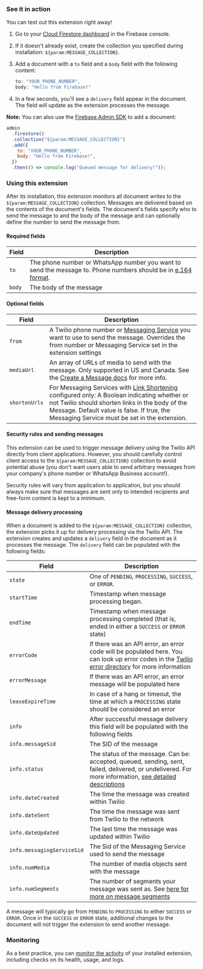 ### See it in action

You can test out this extension right away!

1.  Go to your [Cloud Firestore dashboard](https://console.firebase.google.com/project/${param:PROJECT_ID}/firestore/data) in the Firebase console.

1.  If it doesn't already exist, create the collection you specified during installation: `${param:MESSAGE_COLLECTION}`.

1.  Add a document with a `to` field and a `body` field with the following content:

    ```js
    to: "YOUR_PHONE_NUMBER",
    body: "Hello from Firebase!"
    ```

1.  In a few seconds, you'll see a `delivery` field appear in the document. The field will update as the extension processes the message.

**Note:** You can also use the [Firebase Admin SDK](https://firebase.google.com/docs/admin/setup) to add a document:

```js
admin
  .firestore()
  .collection("${param:MESSAGE_COLLECTION}")
  .add({
    to: "YOUR_PHONE_NUMBER",
    body: "Hello from Firebase!",
  })
  .then(() => console.log("Queued message for delivery!"));
```

### Using this extension

After its installation, this extension monitors all document writes to the `${param:MESSAGE_COLLECTION}` collection. Messages are delivered based on the contents of the document's fields. The document's fields specify who to send the message to and the body of the message and can optionally define the number to send the message from.

#### Required fields

| Field  | Description                                                                                                                                                     |
| ------ | --------------------------------------------------------------------------------------------------------------------------------------------------------------- |
| `to`   | The phone number or WhatsApp number you want to send the message to. Phone numbers should be in [e.164 format](https://www.twilio.com/docs/glossary/what-e164). |
| `body` | The body of the message                                                                                                                                         |

#### Optional fields

| Field         | Description                                                                                                                                                                                                                                                                                                     |
| ------------- | --------------------------------------------------------------------------------------------------------------------------------------------------------------------------------------------------------------------------------------------------------------------------------------------------------------- |
| `from`        | A Twilio phone number or [Messaging Service](https://www.twilio.com/docs/messaging/services) you want to use to send the message. Overrides the from number or Messaging Service set in the extension settings                                                                                                  |
| `mediaUrl`    | An array of URLs of media to send with the message. Only supported in US and Canada. See the [Create a Message docs](https://www.twilio.com/docs/sms/api/message-resource#create-a-message-resource) for more info.                                                                                             |
| `shortenUrls` | For Messaging Services with [Link Shortening](https://www.twilio.com/docs/messaging/features/link-shortening) configured only: A Boolean indicating whether or not Twilio should shorten links in the body of the Message. Default value is false. If true, the Messaging Service must be set in the extension. |

#### Security rules and sending messages

This extension can be used to trigger message delivery using the Twilio API directly from client applications. However, you should carefully control client access to the `${param:MESSAGE_COLLECTION}` collection to avoid potential abuse (you don't want users able to send arbitrary messages from your company's phone number or WhatsApp Business account!).

Security rules will vary from application to application, but you should always make sure that messages are sent only to intended recipients and free-form content is kept to a minimum.

#### Message delivery processing

When a document is added to the `${param:MESSAGE_COLLECTION}` collection, the extension picks it up for delivery processing via the Twilio API. The extension creates and updates a `delivery` field in the document as it processes the message. The `delivery` field can be populated with the following fields:

| Field                      | Description                                                                                                                                                                                                                          |
| -------------------------- | ------------------------------------------------------------------------------------------------------------------------------------------------------------------------------------------------------------------------------------ |
| `state`                    | One of `PENDING`, `PROCESSING`, `SUCCESS`, or `ERROR`.                                                                                                                                                                               |
| `startTime`                | Timestamp when message processing began.                                                                                                                                                                                             |
| `endTime`                  | Timestamp when message processing completed (that is, ended in either a `SUCCESS` or `ERROR` state)                                                                                                                                  |
| `errorCode`                | If there was an API error, an error code will be populated here. You can look up error codes in the [Twilio error directory](https://www.twilio.com/docs/api/errors) for more information                                            |
| `errorMessage`             | If there was an API error, an error message will be populated here                                                                                                                                                                   |
| `leaseExpireTime`          | In case of a hang or timeout, the time at which a `PROCESSING` state should be considered an error                                                                                                                                   |
| `info`                     | After successful message delivery this field will be populated with the following fields                                                                                                                                             |
| `info.messageSid`          | The SID of the message                                                                                                                                                                                                               |
| `info.status`              | The status of the message. Can be: accepted, queued, sending, sent, failed, delivered, or undelivered. For more information, [see detailed descriptions](https://www.twilio.com/docs/sms/api/message-resource#message-status-values) |
| `info.dateCreated`         | The time the message was created within Twilio                                                                                                                                                                                       |
| `info.dateSent`            | The time the message was sent from Twilio to the network                                                                                                                                                                             |
| `info.dateUpdated`         | The last time the message was updated within Twilio                                                                                                                                                                                  |
| `info.messagingServiceSid` | The Sid of the Messaging Service used to send the message                                                                                                                                                                            |
| `info.numMedia`            | The number of media objects sent with the message                                                                                                                                                                                    |
| `info.numSegments`         | The number of segments your message was sent as. See [here for more on message segments](https://www.twilio.com/blog/2017/03/what-the-heck-is-a-segment.html)                                                                        |

A message will typically go from `PENDING` to `PROCESSING` to either `SUCCESS` or `ERROR`. Once in the `SUCCESS` or `ERROR` state, additional changes to the document will not trigger the extension to send another message.

### Monitoring

As a best practice, you can [monitor the activity](https://firebase.google.com/docs/extensions/manage-installed-extensions#monitor) of your installed extension, including checks on its health, usage, and logs.
